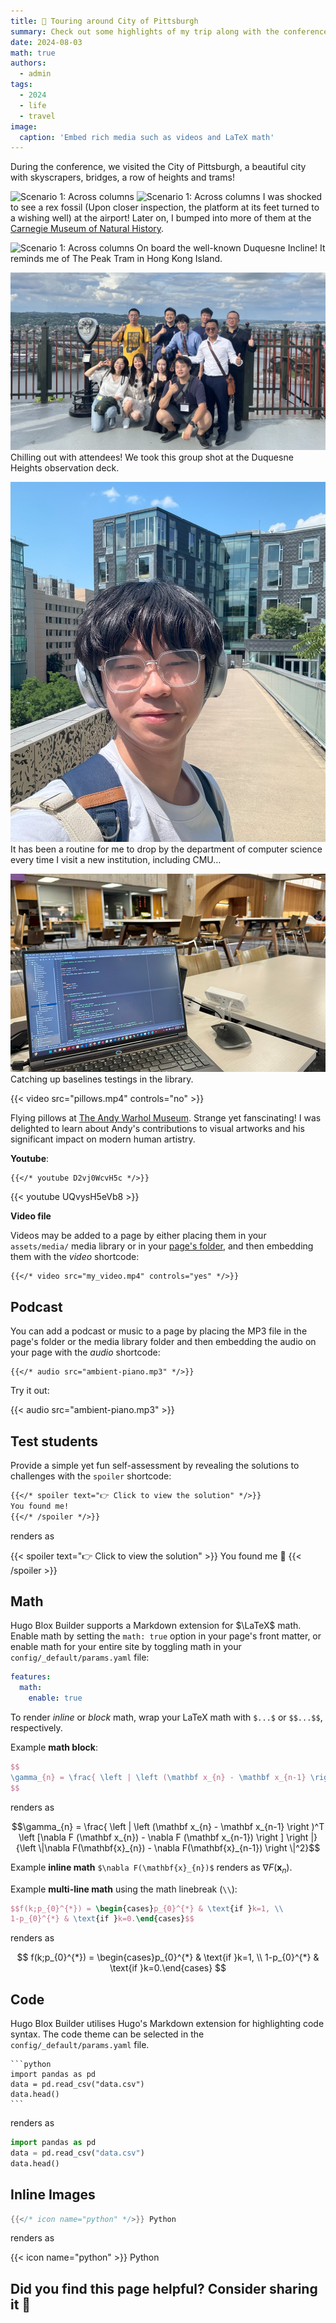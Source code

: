 ```yaml
---
title: 🎒 Touring around City of Pittsburgh
summary: Check out some highlights of my trip along with the conference!
date: 2024-08-03
math: true
authors:
  - admin
tags:
  - 2024
  - life
  - travel
image:
  caption: 'Embed rich media such as videos and LaTeX math'
---
```


During the conference, we visited the City of Pittsburgh, a beautiful city with skyscrapers, bridges, a row of heights and trams!

![Scenario 1: Across columns](rex.jpg)
![Scenario 1: Across columns](rex2.jpg)
I was shocked to see a rex fossil (Upon closer inspection, the platform at its feet turned to a wishing well) at the airport! Later on, I bumped into more of them at the [Carnegie Museum of Natural History](https://carnegiemnh.org/).

![Scenario 1: Across columns](tram.jpg)
On board the well-known Duquesne Incline! It reminds me of The Peak Tram in Hong Kong Island.

![Scenario 1: Across columns](group_photo.jpg)
Chilling out with attendees! We took this group shot at the Duquesne Heights observation deck.

![Scenario 1: Across columns](selfie.jpg)
It has been a routine for me to drop by the department of computer science every time I visit a new institution, including CMU...

![Scenario 1: Across columns](cmu_lib.jpg)
Catching up baselines testings in the library.

{{< video src="pillows.mp4" controls="no" >}}

Flying pillows at [The Andy Warhol Museum](https://www.warhol.org/). Strange yet fanscinating! I was delighted to learn about Andy's contributions to visual artworks and his significant impact on modern human artistry.

**Youtube**:

    {{</* youtube D2vj0WcvH5c */>}}

{{< youtube UQvysH5eVb8 >}}

**Video file**

Videos may be added to a page by either placing them in your `assets/media/` media library or in your [page's folder](https://gohugo.io/content-management/page-bundles/), and then embedding them with the _video_ shortcode:

    {{</* video src="my_video.mp4" controls="yes" */>}}

## Podcast

You can add a podcast or music to a page by placing the MP3 file in the page's folder or the media library folder and then embedding the audio on your page with the _audio_ shortcode:

    {{</* audio src="ambient-piano.mp3" */>}}

Try it out:

{{< audio src="ambient-piano.mp3" >}}

## Test students

Provide a simple yet fun self-assessment by revealing the solutions to challenges with the `spoiler` shortcode:

```markdown
{{</* spoiler text="👉 Click to view the solution" */>}}
You found me!
{{</* /spoiler */>}}
```

renders as

{{< spoiler text="👉 Click to view the solution" >}} You found me 🎉 {{< /spoiler >}}

## Math

Hugo Blox Builder supports a Markdown extension for $\LaTeX$ math. Enable math by setting the `math: true` option in your page's front matter, or enable math for your entire site by toggling math in your `config/_default/params.yaml` file:

```yaml
features:
  math:
    enable: true
```

To render _inline_ or _block_ math, wrap your LaTeX math with `$...$` or `$$...$$`, respectively.

Example **math block**:

```latex
$$
\gamma_{n} = \frac{ \left | \left (\mathbf x_{n} - \mathbf x_{n-1} \right )^T \left [\nabla F (\mathbf x_{n}) - \nabla F (\mathbf x_{n-1}) \right ] \right |}{\left \|\nabla F(\mathbf{x}_{n}) - \nabla F(\mathbf{x}_{n-1}) \right \|^2}
$$
```

renders as

$$\gamma_{n} = \frac{ \left | \left (\mathbf x_{n} - \mathbf x_{n-1} \right )^T \left [\nabla F (\mathbf x_{n}) - \nabla F (\mathbf x_{n-1}) \right ] \right |}{\left \|\nabla F(\mathbf{x}_{n}) - \nabla F(\mathbf{x}_{n-1}) \right \|^2}$$

Example **inline math** `$\nabla F(\mathbf{x}_{n})$` renders as $\nabla F(\mathbf{x}_{n})$.

Example **multi-line math** using the math linebreak (`\\`):

```latex
$$f(k;p_{0}^{*}) = \begin{cases}p_{0}^{*} & \text{if }k=1, \\
1-p_{0}^{*} & \text{if }k=0.\end{cases}$$
```

renders as

$$
f(k;p_{0}^{*}) = \begin{cases}p_{0}^{*} & \text{if }k=1, \\
1-p_{0}^{*} & \text{if }k=0.\end{cases}
$$

## Code

Hugo Blox Builder utilises Hugo's Markdown extension for highlighting code syntax. The code theme can be selected in the `config/_default/params.yaml` file.


    ```python
    import pandas as pd
    data = pd.read_csv("data.csv")
    data.head()
    ```

renders as

```python
import pandas as pd
data = pd.read_csv("data.csv")
data.head()
```

## Inline Images

```go
{{</* icon name="python" */>}} Python
```

renders as

{{< icon name="python" >}} Python

## Did you find this page helpful? Consider sharing it 🙌
